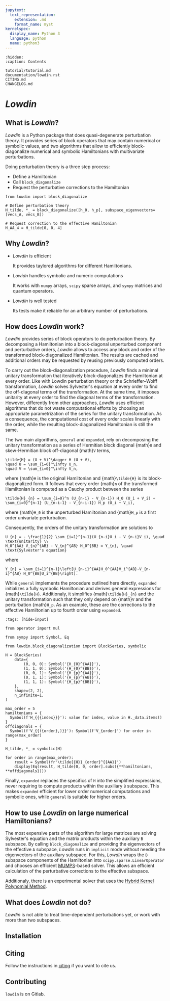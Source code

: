 ```yaml
---
jupytext:
  text_representation:
    extension: .md
    format_name: myst
kernelspec:
  display_name: Python 3
  language: python
  name: python3
---
```

```{toctree}
:hidden:
:caption: Contents

tutorial/tutorial.md
documentation/lowdin.rst
CITING.md
CHANGELOG.md
```

# _Lowdin_

## What is _Lowdin_?

_Lowdin_ is a Python package that does quasi-degenerate perturbation theory.
It provides series of block operators that may contain numerical or symbolic
values, and two algorithms that allow to efficiently block-diagonalize
numerical and symbolic Hamiltonians with multivariate perturbations.


Doing perturbation theory is a three step process:
* Define a Hamiltonian
* Call `block_diagonalize`
* Request the perturbative corrections to the Hamiltonian

```
from lowdin import block_diagonalize

# Define perturbation theory
H_tilde, *_ = block_diagonalize([h_0, h_p], subspace_eigenvectors=[vecs_A, vecs_B])

# Request correction to the effective Hamiltonian
H_AA_4 = H_tilde[0, 0, 4]
```

## Why _Lowdin_?

* _Lowdin_ is efficient

  It provides taylored algorithms for different Hamiltonians.
* _Lowidn_ handles symbolic and numeric computations

  It works with `numpy` arrays, `scipy` sparse arrays, and `sympy` matrices and
  quantum operators.
* _Lowdin_ is well tested

  Its tests make it reliable for an arbitrary number of perturbations.

## How does _Lowdin_ work?

_Lowdin_ provides series of block operators to do perturbation theory.
By decomposing a Hamiltonian into a block-diagonal unperturbed component and
perturbative orders, _Lowdin_ allows to access any block and order of the
transformed block-diagonalized Hamiltonian. The results are cached and
additional orders may be requested by reusing previously computed orders.

To carry out the block-diagonalization procedure, _Lowdin_ finds a minimal
unitary transformation that iteratively block-diagonalizes the Hamiltonian at
every order.
Like with Lowdin perturbation theory or the Schrieffer–Wolff transformation,
_Lowdin_ solves Sylvester's equation at every order to find the off-diagonal
terms of the transformation.
At the same time, it imposes unitarity at every order to find the diagonal
terms of the transformation.
However, differently from other approaches, _Lowdin_ uses efficient algorithms
that do not waste computational efforts by choosing an appropriate
parametrization of the series for the unitary transformation.
As a consequence, the computational cost of every order scales linearly with
the order, while the resulting block-diagonalized Hamiltonian is still the same.

The two main algorithms, `general` and `expanded`, rely on decomposing the
unitary transformation as a series of Hermitian block diagonal {math}`U` and
skew-Hermitian block off-diagonal {math}`V` terms,

```{math}
\tilde{H} = (U + V)^\dagger H (U + V),
\quad U = \sum_{i=0}^\infty U_n,
\quad V = \sum_{i=0}^\infty V_n,
```
where {math}`H` is the original Hamiltonian and {math}`\tilde{H}` is its
block-diagonalized form.
It follows that every order {math}`n` of the transformed Hamiltonian is
computed as a Cauchy product between the series
```{math}
\tilde{H}_{n} = \sum_{i=0}^n (U_{n-i} - V_{n-i}) H_0 (U_i + V_i) +
\sum_{i=0}^{n-1} (U_{n-i-1} - V_{n-i-1}) H_p (U_i + V_i),
```
where {math}`H_0` is the unperturbed Hamiltonian and {math}`H_p` is a first
order univariate perturbation.

Consequently, the orders of the unitary transformation are solutions to
```{math}
U_{n} = - \frac{1}{2} \sum_{i=1}^{n-1}(U_{n-i}U_i - V_{n-i}V_i), \quad \text{unitarity} \\
H_0^{AA} V_{n}^{AB} - V_{n}^{AB} H_0^{BB} = Y_{n}, \quad \text{Sylvester's equation}
```
where
```{math}
Y_{n} = \sum_{i=1}^{n-1}\left[U_{n-i}^{AA}H_0^{AA}V_i^{AB}-V_{n-i}^{AB} H_0^{BB}U_i^{BB}\right].
```

While `general` implements the procedure outlined here directly, `expanded`
initializes a fully symbolic Hamiltonian and derives general expressions
for {math}`\tilde{H}`.
Additionaly, it simplifies {math}`\tilde{H}_{n}` and the unitary transformation
such that they only depend on {math}`V` and the perturbation {math}`H_p`.
As an example, these are the corrections to the effective Hamiltonian up to fourth
order using `expanded`.

```{code-cell} ipython3
:tags: [hide-input]

from operator import mul

from sympy import Symbol, Eq

from lowdin.block_diagonalization import BlockSeries, symbolic

H = BlockSeries(
    data={
        (0, 0, 0): Symbol('{H_{0}^{AA}}'),
        (1, 1, 0): Symbol('{H_{0}^{BB}}'),
        (0, 0, 1): Symbol('{H_{p}^{AA}}'),
        (0, 1, 1): Symbol('{H_{p}^{AB}}'),
        (1, 1, 1): Symbol('{H_{p}^{BB}}'),
    },
    shape=(2, 2),
    n_infinite=1,
)

max_order = 5
hamiltonians = {
  Symbol(f'H_{{{index}}}'): value for index, value in H._data.items()
}
offdiagonals = {
  Symbol(f'V_{{({order},)}}'): Symbol(f'V_{order}') for order in range(max_order)
}

H_tilde, *_ = symbolic(H)

for order in range(max_order):
    result = Symbol(fr'\tilde{{H}}_{order}^{{AA}}')
    display(Eq(result, H_tilde[0, 0, order].subs({**hamiltonians, **offdiagonals})))
```
Finally, `expanded` replaces the specifics of `H` into the simplified expressions,
never requiring to compute products within the auxiliary `B` subspace.
This makes `expanded` efficient for lower order numerical computations and
symbolic ones, while `general` is suitable for higher orders.


##  How to use _Lowdin_ on large numerical Hamiltonians?

The most expensive parts of the algorithm for large matrices are solving
Sylvester's equation and the matrix products within the auxiliary `B` subspace.
By calling `block_diagonalize` and providing the eigenvectors of the effective
`A` subspace, _Lowdin_ runs in `implicit` mode without needing the eigenvectors
of the auxiliary subspace.
For this, _Lowdin_ wraps the `B` subspace components of the Hamiltonian into
``scipy.sparse.LinearOperator`` and chooses an efficient
[MUMPS](https://mumps-solver.org/index.php)-based solver.
This allows an efficient calculation of the perturbative corrections to the
effective subspace.

Additionaly, there is an experimental solver that uses the
[Hybrid Kernel Polynomial Method](https://arxiv.org/abs/1909.09649).


## What does _Lowdin_ not do?

_Lowdin_ is not able to treat time-dependent perturbations yet, or work with
more than two subspaces.

## Installation


## Citing

Follow the instructions in [citing](CITING.md) if you want to cite us.

## Contributing
`lowdin` is on Gitlab.

